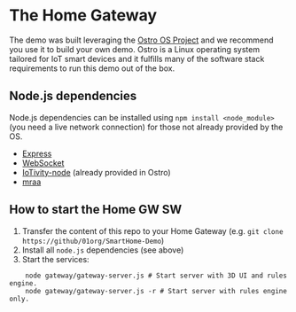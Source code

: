 # The Home Gateway

The demo was built leveraging the [Ostro OS
Project](https://ostroproject.org/) and we recommend you use it to build your
own demo.
Ostro is a Linux operating system tailored for IoT
smart devices and it fulfills many of the software stack requirements to run
this demo out of the box.

## Node.js dependencies

Node.js dependencies can be installed using `npm install <node_module>` (you need a live network connection) for those not already provided by the OS.
* [Express](https://www.npmjs.com/package/express)
* [WebSocket](https://www.npmjs.com/package/websocket)
* [IoTivity-node](https://www.npmjs.com/package/iotivity-node) (already provided in Ostro)
* [mraa](https://www.npmjs.com/package/mraa)

## How to start the Home GW SW

1. Transfer the content of this repo to your Home Gateway (e.g. `git clone https://github/01org/SmartHome-Demo`)
2. Install all `node.js` dependencies (see above)
3. Start the services:

```
    node gateway/gateway-server.js # Start server with 3D UI and rules engine.
    node gateway/gateway-server.js -r # Start server with rules engine only.
```

